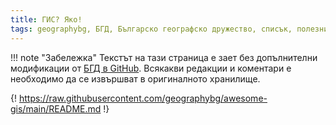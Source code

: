 ```yaml
---
title: ГИС? Яко!
tags: geographybg, БГД, Българско географско дружество, списък, полезни връзки
---
```


!!! note "Забележка"
    Текстът на тази страница е зает без допълнителни модификации от [БГД в GitHub](//github.com/geographybg/awesome-gis). Всякакви редакции и коментари е необходимо да се извършват в оригиналното хранилище.


{! https://raw.githubusercontent.com/geographybg/awesome-gis/main/README.md !}
